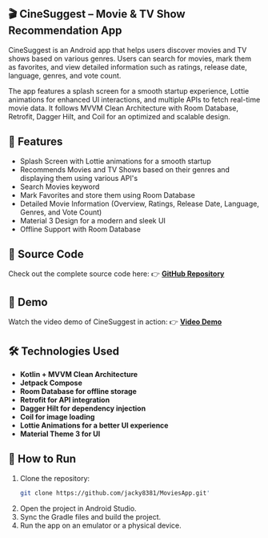 ## 🎬 CineSuggest – Movie & TV Show Recommendation App


CineSuggest is an Android app that helps users discover movies and TV shows based on various genres. Users can search for movies, mark them as favorites, and view detailed information such as ratings, release date, language, genres, and vote count.

The app features a splash screen for a smooth startup experience, Lottie animations for enhanced UI interactions, and multiple APIs to fetch real-time movie data. It follows MVVM Clean Architecture with Room Database, Retrofit, Dagger Hilt, and Coil for an optimized and scalable design.

## 🚀 Features
- Splash Screen with Lottie animations for a smooth startup
- Recommends Movies and TV Shows based on their genres and displaying them using various API's
- Search Movies keyword 
- Mark Favorites and store them using Room Database
- Detailed Movie Information (Overview, Ratings, Release Date, Language, Genres, and Vote Count)
- Material 3 Design for a modern and sleek UI
- Offline Support with Room Database

## 📂 Source Code
Check out the complete source code here:
👉 **[GitHub Repository](https://github.com/jacky8381/MoviesApp)**

## 🎥 Demo
Watch the video demo of CineSuggest in action:
👉 **[Video Demo](https://drive.google.com/file/d/1uvyGikv6UyfIWIcmskRX0fjTLvdJamks/view?usp=drivesdk)**

## 🛠️ Technologies Used
- **Kotlin + MVVM Clean Architecture**
- **Jetpack Compose**
- **Room Database for offline storage**
- **Retrofit for API integration**
- **Dagger Hilt for dependency injection**
- **Coil for image loading**
- **Lottie Animations for a better UI experience**
- **Material Theme 3 for UI**


## 📜 How to Run
1. Clone the repository:
   ```sh
   git clone https://github.com/jacky8381/MoviesApp.git'
2. Open the project in Android Studio.
3. Sync the Gradle files and build the project.
4. Run the app on an emulator or a physical device.
